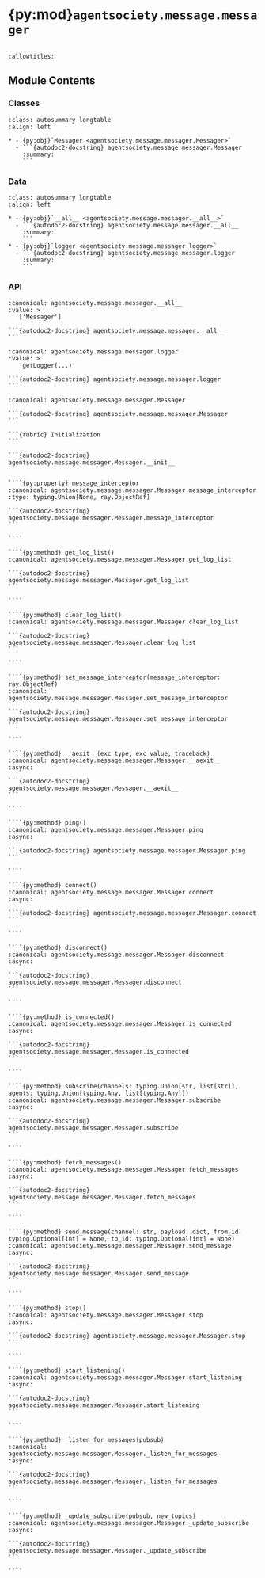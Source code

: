 # {py:mod}`agentsociety.message.messager`

```{py:module} agentsociety.message.messager
```

```{autodoc2-docstring} agentsociety.message.messager
:allowtitles:
```

## Module Contents

### Classes

````{list-table}
:class: autosummary longtable
:align: left

* - {py:obj}`Messager <agentsociety.message.messager.Messager>`
  - ```{autodoc2-docstring} agentsociety.message.messager.Messager
    :summary:
    ```
````

### Data

````{list-table}
:class: autosummary longtable
:align: left

* - {py:obj}`__all__ <agentsociety.message.messager.__all__>`
  - ```{autodoc2-docstring} agentsociety.message.messager.__all__
    :summary:
    ```
* - {py:obj}`logger <agentsociety.message.messager.logger>`
  - ```{autodoc2-docstring} agentsociety.message.messager.logger
    :summary:
    ```
````

### API

````{py:data} __all__
:canonical: agentsociety.message.messager.__all__
:value: >
   ['Messager']

```{autodoc2-docstring} agentsociety.message.messager.__all__
```

````

````{py:data} logger
:canonical: agentsociety.message.messager.logger
:value: >
   'getLogger(...)'

```{autodoc2-docstring} agentsociety.message.messager.logger
```

````

`````{py:class} Messager(hostname: str, port: int = 6379, username=None, password=None, timeout=60, message_interceptor: typing.Optional[ray.ObjectRef] = None)
:canonical: agentsociety.message.messager.Messager

```{autodoc2-docstring} agentsociety.message.messager.Messager
```

```{rubric} Initialization
```

```{autodoc2-docstring} agentsociety.message.messager.Messager.__init__
```

````{py:property} message_interceptor
:canonical: agentsociety.message.messager.Messager.message_interceptor
:type: typing.Union[None, ray.ObjectRef]

```{autodoc2-docstring} agentsociety.message.messager.Messager.message_interceptor
```

````

````{py:method} get_log_list()
:canonical: agentsociety.message.messager.Messager.get_log_list

```{autodoc2-docstring} agentsociety.message.messager.Messager.get_log_list
```

````

````{py:method} clear_log_list()
:canonical: agentsociety.message.messager.Messager.clear_log_list

```{autodoc2-docstring} agentsociety.message.messager.Messager.clear_log_list
```

````

````{py:method} set_message_interceptor(message_interceptor: ray.ObjectRef)
:canonical: agentsociety.message.messager.Messager.set_message_interceptor

```{autodoc2-docstring} agentsociety.message.messager.Messager.set_message_interceptor
```

````

````{py:method} __aexit__(exc_type, exc_value, traceback)
:canonical: agentsociety.message.messager.Messager.__aexit__
:async:

```{autodoc2-docstring} agentsociety.message.messager.Messager.__aexit__
```

````

````{py:method} ping()
:canonical: agentsociety.message.messager.Messager.ping
:async:

```{autodoc2-docstring} agentsociety.message.messager.Messager.ping
```

````

````{py:method} connect()
:canonical: agentsociety.message.messager.Messager.connect
:async:

```{autodoc2-docstring} agentsociety.message.messager.Messager.connect
```

````

````{py:method} disconnect()
:canonical: agentsociety.message.messager.Messager.disconnect
:async:

```{autodoc2-docstring} agentsociety.message.messager.Messager.disconnect
```

````

````{py:method} is_connected()
:canonical: agentsociety.message.messager.Messager.is_connected
:async:

```{autodoc2-docstring} agentsociety.message.messager.Messager.is_connected
```

````

````{py:method} subscribe(channels: typing.Union[str, list[str]], agents: typing.Union[typing.Any, list[typing.Any]])
:canonical: agentsociety.message.messager.Messager.subscribe
:async:

```{autodoc2-docstring} agentsociety.message.messager.Messager.subscribe
```

````

````{py:method} fetch_messages()
:canonical: agentsociety.message.messager.Messager.fetch_messages
:async:

```{autodoc2-docstring} agentsociety.message.messager.Messager.fetch_messages
```

````

````{py:method} send_message(channel: str, payload: dict, from_id: typing.Optional[int] = None, to_id: typing.Optional[int] = None)
:canonical: agentsociety.message.messager.Messager.send_message
:async:

```{autodoc2-docstring} agentsociety.message.messager.Messager.send_message
```

````

````{py:method} stop()
:canonical: agentsociety.message.messager.Messager.stop
:async:

```{autodoc2-docstring} agentsociety.message.messager.Messager.stop
```

````

````{py:method} start_listening()
:canonical: agentsociety.message.messager.Messager.start_listening
:async:

```{autodoc2-docstring} agentsociety.message.messager.Messager.start_listening
```

````

````{py:method} _listen_for_messages(pubsub)
:canonical: agentsociety.message.messager.Messager._listen_for_messages
:async:

```{autodoc2-docstring} agentsociety.message.messager.Messager._listen_for_messages
```

````

````{py:method} _update_subscribe(pubsub, new_topics)
:canonical: agentsociety.message.messager.Messager._update_subscribe
:async:

```{autodoc2-docstring} agentsociety.message.messager.Messager._update_subscribe
```

````

`````
